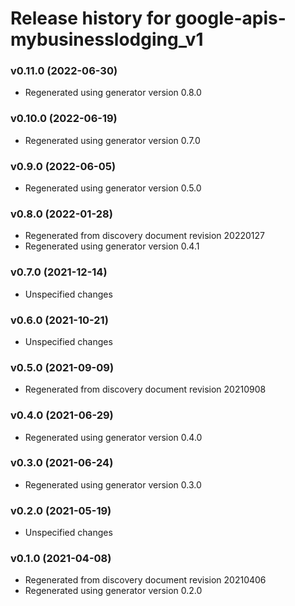 # Release history for google-apis-mybusinesslodging_v1

### v0.11.0 (2022-06-30)

* Regenerated using generator version 0.8.0

### v0.10.0 (2022-06-19)

* Regenerated using generator version 0.7.0

### v0.9.0 (2022-06-05)

* Regenerated using generator version 0.5.0

### v0.8.0 (2022-01-28)

* Regenerated from discovery document revision 20220127
* Regenerated using generator version 0.4.1

### v0.7.0 (2021-12-14)

* Unspecified changes

### v0.6.0 (2021-10-21)

* Unspecified changes

### v0.5.0 (2021-09-09)

* Regenerated from discovery document revision 20210908

### v0.4.0 (2021-06-29)

* Regenerated using generator version 0.4.0

### v0.3.0 (2021-06-24)

* Regenerated using generator version 0.3.0

### v0.2.0 (2021-05-19)

* Unspecified changes

### v0.1.0 (2021-04-08)

* Regenerated from discovery document revision 20210406
* Regenerated using generator version 0.2.0


